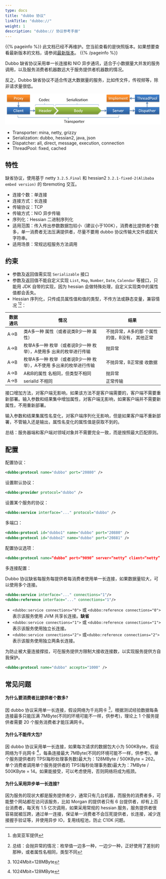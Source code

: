 ```yaml
---
type: docs
title: "dubbo 协议"
linkTitle: "dubbo://"
weight: 1
description: "dubbo:// 协议参考手册"
---
```


{{% pageinfo %}} 此文档已经不再维护。您当前查看的是快照版本。如果想要查看最新版本的文档，请参阅[最新版本](/zh-cn/docs3-v2/java-sdk/reference-manual/protocol/dubbo/)。
{{% /pageinfo %}}

Dubbo 缺省协议采用单一长连接和 NIO 异步通讯，适合于小数据量大并发的服务调用，以及服务消费者机器数远大于服务提供者机器数的情况。

反之，Dubbo 缺省协议不适合传送大数据量的服务，比如传文件，传视频等，除非请求量很低。

![dubbo-protocol.jpg](/imgs/user/dubbo-protocol.jpg)

* Transporter: mina, netty, grizzy
* Serialization: dubbo, hessian2, java, json
* Dispatcher: all, direct, message, execution, connection
* ThreadPool: fixed, cached

## 特性

缺省协议，使用基于 netty `3.2.5.Final` 和 hessian2 `3.2.1-fixed-2(Alibaba embed version)` 的 tbremoting 交互。

* 连接个数：单连接
* 连接方式：长连接
* 传输协议：TCP
* 传输方式：NIO 异步传输
* 序列化：Hessian 二进制序列化
* 适用范围：传入传出参数数据包较小（建议小于100K），消费者比提供者个数多，单一消费者无法压满提供者，尽量不要用 dubbo 协议传输大文件或超大字符串。
* 适用场景：常规远程服务方法调用

## 约束

* 参数及返回值需实现 `Serializable` 接口
* 参数及返回值不能自定义实现 `List`, `Map`, `Number`, `Date`, `Calendar` 等接口，只能用 JDK 自带的实现，因为 hessian 会做特殊处理，自定义实现类中的属性值都会丢失。
* Hessian 序列化，只传成员属性值和值的类型，不传方法或静态变量，兼容情况 [^1][^2]：

| 数据通讯 | 情况 | 结果 |
| ------------- | ------------- | ------------- |
| A->B  | 类A多一种 属性（或者说类B少一种 属性）| 不抛异常，A多的那 个属性的值，B没有， 其他正常 |
| A->B  | 枚举A多一种 枚举（或者说B少一种 枚举），A使用多 出来的枚举进行传输 | 抛异常 |
| A->B | 枚举A多一种 枚举（或者说B少一种 枚举），A不使用 多出来的枚举进行传输 | 不抛异常，B正常接 收数据 |
| A->B | A和B的属性 名相同，但类型不相同 | 抛异常 |
| A->B | serialId 不相同 | 正常传输 |

接口增加方法，对客户端无影响，如果该方法不是客户端需要的，客户端不需要重新部署。输入参数和结果集中增加属性，对客户端无影响，如果客户端并不需要新属性，不用重新部署。

输入参数和结果集属性名变化，对客户端序列化无影响，但是如果客户端不重新部署，不管输入还是输出，属性名变化的属性值是获取不到的。

总结：服务器端和客户端对领域对象并不需要完全一致，而是按照最大匹配原则。

## 配置

配置协议：

```xml
<dubbo:protocol name="dubbo" port="20880" />
```

设置默认协议：

```xml
<dubbo:provider protocol="dubbo" />
```

设置某个服务的协议：

```xml
<dubbo:service interface="..." protocol="dubbo" />
```

多端口：

```xml
<dubbo:protocol id="dubbo1" name="dubbo" port="20880" />
<dubbo:protocol id="dubbo2" name="dubbo" port="20881" />
```

配置协议选项：

```xml
<dubbo:protocol name=“dubbo” port=“9090” server=“netty” client=“netty” codec=“dubbo” serialization=“hessian2” charset=“UTF-8” threadpool=“fixed” threads=“100” queues=“0” iothreads=“9” buffer=“8192” accepts=“1000” payload=“8388608” />
```

多连接配置：

Dubbo 协议缺省每服务每提供者每消费者使用单一长连接，如果数据量较大，可以使用多个连接。

```xml
<dubbo:service interface="..." connections="1"/>
<dubbo:reference interface="..." connections="1"/>
```

* `<dubbo:service connections="0">` 或 `<dubbo:reference connections="0">` 表示该服务使用 JVM 共享长连接。**缺省**
* `<dubbo:service connections="1">` 或 `<dubbo:reference connections="1">` 表示该服务使用独立长连接。
* `<dubbo:service connections="2">` 或`<dubbo:reference connections="2">` 表示该服务使用独立两条长连接。

为防止被大量连接撑挂，可在服务提供方限制大接收连接数，以实现服务提供方自我保护。

```xml
<dubbo:protocol name="dubbo" accepts="1000" />
```

## 常见问题

#### 为什么要消费者比提供者个数多?

因 dubbo 协议采用单一长连接，假设网络为千兆网卡 [^3]，根据测试经验数据每条连接最多只能压满 7MByte(不同的环境可能不一样，供参考)，理论上 1 个服务提供者需要 20 个服务消费者才能压满网卡。

#### 为什么不能传大包?

因 dubbo 协议采用单一长连接，如果每次请求的数据包大小为 500KByte，假设网络为千兆网卡 [^3]，每条连接最大 7MByte(不同的环境可能不一样，供参考)，单个服务提供者的 TPS(每秒处理事务数)最大为：128MByte / 500KByte = 262。单个消费者调用单个服务提供者的 TPS(每秒处理事务数)最大为：7MByte / 500KByte = 14。如果能接受，可以考虑使用，否则网络将成为瓶颈。

#### 为什么采用异步单一长连接?

因为服务的现状大都是服务提供者少，通常只有几台机器，而服务的消费者多，可能整个网站都在访问该服务，比如 Morgan 的提供者只有 6 台提供者，却有上百台消费者，每天有 1.5 亿次调用，如果采用常规的 hessian 服务，服务提供者很容易就被压跨，通过单一连接，保证单一消费者不会压死提供者，长连接，减少连接握手验证等，并使用异步 IO，复用线程池，防止 C10K 问题。

[^1]: 由吴亚军提供
[^2]: 总结：会抛异常的情况：枚举值一边多一种，一边少一种，正好使用了差别的那种，或者属性名相同，类型不同
[^3]: 1024Mbit=128MByte


